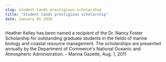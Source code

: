 ```yaml
---
slug: student-lands-prestigious-scholarship
title: "Student lands prestigious scholarship"
date: January 01 2020
---
```


<p>Heather Kelley has been named a recipient of the Dr. Nancy Foster Scholarship for outstanding graduate students in the fields of marine biology and coastal resource management. The scholarships are presented annually by the Department of Commerce's National Oceanic and Atmospheric Administration. – Marina Gazette, Aug. 1, 2011
</p>
